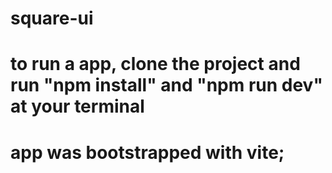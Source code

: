 ﻿# square-ui

# to run a app, clone the project and run "npm install" and "npm run dev" at your terminal

# app was bootstrapped with vite;
